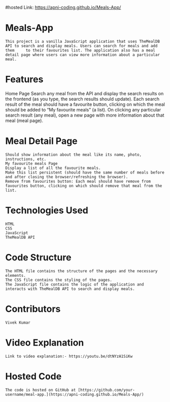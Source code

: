 #hosted Link: https://apni-coding.github.io/Meals-App/
# Meals-App
    This project is a vanilla JavaScript application that uses TheMealDB API to search and display meals. Users can search for meals and add them     to their favourites list. The application also has a meal detail page where users can view more information about a particular meal.
# Features
  Home Page
    Search any meal from the API and display the search results on the frontend (as you type, the search results should update).
    Each search result of the meal should have a favourite button, clicking on which the meal should be added to “My favourite meals” (a list).
    On clicking any particular search result (any meal), open a new page with more information about that meal (meal page).
# Meal Detail Page
    Should show information about the meal like its name, photo, instructions, etc.
    My favourite meals Page
    Display a list of all the favourite meals.
    Make this list persistent (should have the same number of meals before and after closing the browser/refreshing the browser).
    Remove from favourites button: Each meal should have remove from favourites button, clicking on which should remove that meal from the list.
# Technologies Used
    HTML
    CSS
    JavaScript
    TheMealDB API
# Code Structure
    The HTML file contains the structure of the pages and the necessary elements.
    The CSS file contains the styling of the pages.
    The JavaScript file contains the logic of the application and interacts with TheMealDB API to search and display meals.
# Contributors
    Vivek Kumar
# Video Explanation
    Link to video explanation:- https://youtu.be/dtNYzA1SiKw

# Hosted Code
    The code is hosted on GitHub at [https://github.com/your-username/meal-app.](https://apni-coding.github.io/Meals-App/)
